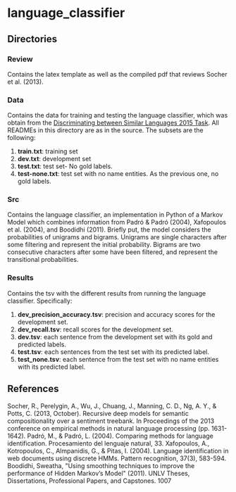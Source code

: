 # language_classifier
## Directories
### Review
Contains the latex template as well as the compiled pdf that reviews Socher et al. (2013).

### Data
Contains the data for training and testing the language classifier, which was obtain from the [Discriminating between Similar Languages 2015 Task](http://ttg.uni-saarland.de/lt4vardial2015/dsl.html). All READMEs in this directory are as in the source. The subsets are the following:
1. **train.txt**: training set
2. **dev.txt**: development set
3. **test.txt**: test set- No gold labels.
4. **test-none.txt**: test set with no name entities. As the previous one, no gold labels.

### Src
Contains the language classifier, an implementation in Python of a Markov Model which combines information from Padró & Padró (2004), Xafopoulos et al. (2004), and Boodidhi (2011). Briefly put, the model considers the probabilities of unigrams and bigrams. Unigrams are single characters after some filtering and represent the initial probability. Bigrams are two consecutive characters after some have been filtered, and represent the transitional probabilities. 

### Results
Contains the tsv with the different results from running the language classifier. Specifically:
1. **dev_precision_accuracy.tsv**: precision and accuracy scores for the development set.
2. **dev_recall.tsv**: recall scores for the development set.
3. **dev.tsv**: each sentence from the development set with its gold and predicted labels.
4. **test.tsv**: each sentences from the test set with its predicted label.
5. **test_none.tsv**: each sentence from the test set with no name entities with its predicted label.


## References
Socher, R., Perelygin, A., Wu, J., Chuang, J., Manning, C. D., Ng, A. Y., & Potts, C. (2013, October). Recursive deep models for semantic compositionality over a sentiment treebank. In Proceedings of the 2013 conference on empirical methods in natural language processing (pp. 1631-1642).
Padró, M., & Padró, L. (2004). Comparing methods for language identification. Procesamiento del lenguaje natural, 33.
Xafopoulos, A., Kotropoulos, C., Almpanidis, G., & Pitas, I. (2004). Language identification in web documents using discrete HMMs. Pattern recognition, 37(3), 583-594.
Boodidhi, Sweatha, "Using smoothing techniques to improve the performance of Hidden Markov’s Model"
(2011). UNLV Theses, Dissertations, Professional Papers, and Capstones. 1007
